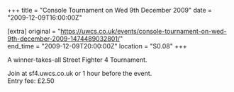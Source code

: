 +++
title = "Console Tournament on Wed 9th December 2009"
date = "2009-12-09T16:00:00Z"

[extra]
original = "https://uwcs.co.uk/events/console-tournament-on-wed-9th-december-2009-1474489032801/"    
end_time = "2009-12-09T20:00:00Z"
location = "S0.08"
+++

A winner-takes-all Street Fighter 4 Tournament.

Join at sf4.uwcs.co.uk or 1 hour before the event.  
Entry fee: £2.50

